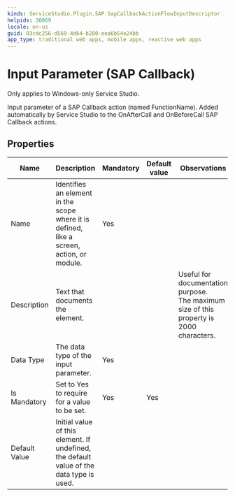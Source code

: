 ```yaml
---
kinds: ServiceStudio.Plugin.SAP.SapCallbackActionFlowInputDescriptor
helpids: 30069
locale: en-us
guid: 03cdc256-d569-4d64-b280-eea6b54e24bb
app_type: traditional web apps, mobile apps, reactive web apps
---
```


# Input Parameter (SAP Callback)

<div class="info" markdown="1">

Only applies to Windows-only Service Studio.

</div>

Input parameter of a SAP Callback action (named FunctionName). Added automatically by Service Studio to the OnAfterCall and OnBeforeCall SAP Callback actions.  

## Properties

<table markdown="1">
<thead>
<tr>
<th>Name</th>
<th>Description</th>
<th>Mandatory</th>
<th>Default value</th>
<th>Observations</th>
</tr>
</thead>
<tbody>
<tr>
<td title="Name">Name</td>
<td>Identifies an element in the scope where it is defined, like a screen, action, or module.</td>
<td>Yes</td>
<td></td>
<td></td>
</tr>
<tr>
<td title="Description">Description</td>
<td>Text that documents the element.</td>
<td></td>
<td></td>
<td>Useful for documentation purpose.<br/>The maximum size of this property is 2000 characters.</td>
</tr>
<tr>
<td title="Type">Data Type</td>
<td>The data type of the input parameter.</td>
<td>Yes</td>
<td></td>
<td></td>
</tr>
<tr>
<td title="IsMandatory">Is Mandatory</td>
<td>Set to Yes to require for a value to be set.</td>
<td>Yes</td>
<td>Yes</td>
<td></td>
</tr>
<tr>
<td title="DefaultValue">Default Value</td>
<td>Initial value of this element. If undefined, the default value of the data type is used.</td>
<td></td>
<td></td>
<td></td>
</tr>
</tbody>
</table>

